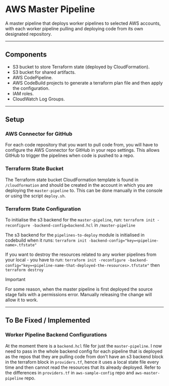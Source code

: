 # AWS Master Pipeline

A master pipeline that deploys worker pipelines to selected AWS accounts, with each worker pipeline pulling and deploying code from its own designated repository.  

---

## Components
- S3 bucket to store Terraform state (deployed by CloudFormation).
- S3 bucket for shared artifacts.
- AWS CodePipeline.
- AWS CodeBuild projects to generate a terraform plan file and then apply the configuration.
- IAM roles.
- CloudWatch Log Groups.

---

## Setup

### AWS Connector for GitHub
For each code repository that you want to pull code from, you will have to configure the AWS Connector for GitHub in your repo settings. This allows GitHub to trigger the pipelines when code is pushed to a repo.  

### Terraform State Bucket
The Terraform state bucket CloudFormation template is found in `/cloudformation` and should be created in the account in which you are deploying the `master-pipeline` to. This can be done manually in the console or using the script `deploy.sh`.  

### Terraform State Configuration
To initialise the s3 backend for the `master-pipeline`, run:
`terraform init -reconfigure -backend-config=backend.hcl` in `/master-pipeline`

The s3 backend for the `pipelines-to-deploy` module is initialised in codebuild when it runs:
`terraform init -backend-config="key=<pipeline-name>.tfstate"`

If you want to destroy the resources related to any worker pipelines from your local - you have to run:
`terraform init -reconfigure -backend-config="key=<pipeline-name-that-deployed-the-resources>.tfstate"`
then
`terraform destroy`  

> [!IMPORTANT]
> For some reason, when the master pipeline is first deployed the source stage fails with a permissions error. Manually releasing the change will allow it to work.  

---

## To Be Fixed / Implemented

### Worker Pipeline Backend Configurations
At the moment there is a `backend.hcl` file for just the  `master-pipeline`. I now need to pass in the whole backend config for each pipeline that is deployed as the repos that they are pulling code from don't have an s3 backend block in the terraforn block in `providers.tf`, hence it uses a local state file every time and then cannot read the resources that its already deployed. Refer to the differences in `providers.tf` in `aws-sample-config` repo and `aws-master-pipeline` repo.
